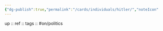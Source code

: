 ```yaml
---
{"dg-publish":true,"permalink":"/cards/individuals/hitler/","noteIcon":"","created":"2022-12-26T21:34:30.840+01:00","updated":"2023-02-19T16:09:57.748+01:00"}
---
```


up :: 
ref :: 
tags :: #on/politics 

